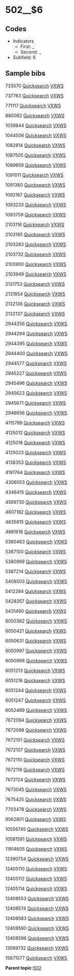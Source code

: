 # 502\_\_$6

## Codes

-   Indicators
    -   First: \_
    -   Second: \_
-   Subfield: 6

## Sample bibs

733570 [Quicksearch](https://search.library.yale.edu/catalog/733570) [VXWS](http://prodorbis.library.yale.edu:7014/vxws/GetHoldingsService?bibId=733570)

737763 [Quicksearch](https://search.library.yale.edu/catalog/737763) [VXWS](http://prodorbis.library.yale.edu:7014/vxws/GetHoldingsService?bibId=737763)

771117 [Quicksearch](https://search.library.yale.edu/catalog/771117) [VXWS](http://prodorbis.library.yale.edu:7014/vxws/GetHoldingsService?bibId=771117)

880082 [Quicksearch](https://search.library.yale.edu/catalog/880082) [VXWS](http://prodorbis.library.yale.edu:7014/vxws/GetHoldingsService?bibId=880082)

1039844 [Quicksearch](https://search.library.yale.edu/catalog/1039844) [VXWS](http://prodorbis.library.yale.edu:7014/vxws/GetHoldingsService?bibId=1039844)

1044506 [Quicksearch](https://search.library.yale.edu/catalog/1044506) [VXWS](http://prodorbis.library.yale.edu:7014/vxws/GetHoldingsService?bibId=1044506)

1082814 [Quicksearch](https://search.library.yale.edu/catalog/1082814) [VXWS](http://prodorbis.library.yale.edu:7014/vxws/GetHoldingsService?bibId=1082814)

1087505 [Quicksearch](https://search.library.yale.edu/catalog/1087505) [VXWS](http://prodorbis.library.yale.edu:7014/vxws/GetHoldingsService?bibId=1087505)

1089859 [Quicksearch](https://search.library.yale.edu/catalog/1089859) [VXWS](http://prodorbis.library.yale.edu:7014/vxws/GetHoldingsService?bibId=1089859)

1091011 [Quicksearch](https://search.library.yale.edu/catalog/1091011) [VXWS](http://prodorbis.library.yale.edu:7014/vxws/GetHoldingsService?bibId=1091011)

1091360 [Quicksearch](https://search.library.yale.edu/catalog/1091360) [VXWS](http://prodorbis.library.yale.edu:7014/vxws/GetHoldingsService?bibId=1091360)

1092167 [Quicksearch](https://search.library.yale.edu/catalog/1092167) [VXWS](http://prodorbis.library.yale.edu:7014/vxws/GetHoldingsService?bibId=1092167)

1093233 [Quicksearch](https://search.library.yale.edu/catalog/1093233) [VXWS](http://prodorbis.library.yale.edu:7014/vxws/GetHoldingsService?bibId=1093233)

1093759 [Quicksearch](https://search.library.yale.edu/catalog/1093759) [VXWS](http://prodorbis.library.yale.edu:7014/vxws/GetHoldingsService?bibId=1093759)

2103116 [Quicksearch](https://search.library.yale.edu/catalog/2103116) [VXWS](http://prodorbis.library.yale.edu:7014/vxws/GetHoldingsService?bibId=2103116)

2103185 [Quicksearch](https://search.library.yale.edu/catalog/2103185) [VXWS](http://prodorbis.library.yale.edu:7014/vxws/GetHoldingsService?bibId=2103185)

2103283 [Quicksearch](https://search.library.yale.edu/catalog/2103283) [VXWS](http://prodorbis.library.yale.edu:7014/vxws/GetHoldingsService?bibId=2103283)

2103732 [Quicksearch](https://search.library.yale.edu/catalog/2103732) [VXWS](http://prodorbis.library.yale.edu:7014/vxws/GetHoldingsService?bibId=2103732)

2103900 [Quicksearch](https://search.library.yale.edu/catalog/2103900) [VXWS](http://prodorbis.library.yale.edu:7014/vxws/GetHoldingsService?bibId=2103900)

2103949 [Quicksearch](https://search.library.yale.edu/catalog/2103949) [VXWS](http://prodorbis.library.yale.edu:7014/vxws/GetHoldingsService?bibId=2103949)

2131753 [Quicksearch](https://search.library.yale.edu/catalog/2131753) [VXWS](http://prodorbis.library.yale.edu:7014/vxws/GetHoldingsService?bibId=2131753)

2131854 [Quicksearch](https://search.library.yale.edu/catalog/2131854) [VXWS](http://prodorbis.library.yale.edu:7014/vxws/GetHoldingsService?bibId=2131854)

2132136 [Quicksearch](https://search.library.yale.edu/catalog/2132136) [VXWS](http://prodorbis.library.yale.edu:7014/vxws/GetHoldingsService?bibId=2132136)

2132137 [Quicksearch](https://search.library.yale.edu/catalog/2132137) [VXWS](http://prodorbis.library.yale.edu:7014/vxws/GetHoldingsService?bibId=2132137)

2944256 [Quicksearch](https://search.library.yale.edu/catalog/2944256) [VXWS](http://prodorbis.library.yale.edu:7014/vxws/GetHoldingsService?bibId=2944256)

2944294 [Quicksearch](https://search.library.yale.edu/catalog/2944294) [VXWS](http://prodorbis.library.yale.edu:7014/vxws/GetHoldingsService?bibId=2944294)

2944395 [Quicksearch](https://search.library.yale.edu/catalog/2944395) [VXWS](http://prodorbis.library.yale.edu:7014/vxws/GetHoldingsService?bibId=2944395)

2944400 [Quicksearch](https://search.library.yale.edu/catalog/2944400) [VXWS](http://prodorbis.library.yale.edu:7014/vxws/GetHoldingsService?bibId=2944400)

2944577 [Quicksearch](https://search.library.yale.edu/catalog/2944577) [VXWS](http://prodorbis.library.yale.edu:7014/vxws/GetHoldingsService?bibId=2944577)

2945227 [Quicksearch](https://search.library.yale.edu/catalog/2945227) [VXWS](http://prodorbis.library.yale.edu:7014/vxws/GetHoldingsService?bibId=2945227)

2945496 [Quicksearch](https://search.library.yale.edu/catalog/2945496) [VXWS](http://prodorbis.library.yale.edu:7014/vxws/GetHoldingsService?bibId=2945496)

2945623 [Quicksearch](https://search.library.yale.edu/catalog/2945623) [VXWS](http://prodorbis.library.yale.edu:7014/vxws/GetHoldingsService?bibId=2945623)

2945671 [Quicksearch](https://search.library.yale.edu/catalog/2945671) [VXWS](http://prodorbis.library.yale.edu:7014/vxws/GetHoldingsService?bibId=2945671)

2946656 [Quicksearch](https://search.library.yale.edu/catalog/2946656) [VXWS](http://prodorbis.library.yale.edu:7014/vxws/GetHoldingsService?bibId=2946656)

4115789 [Quicksearch](https://search.library.yale.edu/catalog/4115789) [VXWS](http://prodorbis.library.yale.edu:7014/vxws/GetHoldingsService?bibId=4115789)

4125012 [Quicksearch](https://search.library.yale.edu/catalog/4125012) [VXWS](http://prodorbis.library.yale.edu:7014/vxws/GetHoldingsService?bibId=4125012)

4125018 [Quicksearch](https://search.library.yale.edu/catalog/4125018) [VXWS](http://prodorbis.library.yale.edu:7014/vxws/GetHoldingsService?bibId=4125018)

4125023 [Quicksearch](https://search.library.yale.edu/catalog/4125023) [VXWS](http://prodorbis.library.yale.edu:7014/vxws/GetHoldingsService?bibId=4125023)

4138353 [Quicksearch](https://search.library.yale.edu/catalog/4138353) [VXWS](http://prodorbis.library.yale.edu:7014/vxws/GetHoldingsService?bibId=4138353)

4191764 [Quicksearch](https://search.library.yale.edu/catalog/4191764) [VXWS](http://prodorbis.library.yale.edu:7014/vxws/GetHoldingsService?bibId=4191764)

4306053 [Quicksearch](https://search.library.yale.edu/catalog/4306053) [VXWS](http://prodorbis.library.yale.edu:7014/vxws/GetHoldingsService?bibId=4306053)

4346415 [Quicksearch](https://search.library.yale.edu/catalog/4346415) [VXWS](http://prodorbis.library.yale.edu:7014/vxws/GetHoldingsService?bibId=4346415)

4569730 [Quicksearch](https://search.library.yale.edu/catalog/4569730) [VXWS](http://prodorbis.library.yale.edu:7014/vxws/GetHoldingsService?bibId=4569730)

4607182 [Quicksearch](https://search.library.yale.edu/catalog/4607182) [VXWS](http://prodorbis.library.yale.edu:7014/vxws/GetHoldingsService?bibId=4607182)

4835815 [Quicksearch](https://search.library.yale.edu/catalog/4835815) [VXWS](http://prodorbis.library.yale.edu:7014/vxws/GetHoldingsService?bibId=4835815)

4881618 [Quicksearch](https://search.library.yale.edu/catalog/4881618) [VXWS](http://prodorbis.library.yale.edu:7014/vxws/GetHoldingsService?bibId=4881618)

5360463 [Quicksearch](https://search.library.yale.edu/catalog/5360463) [VXWS](http://prodorbis.library.yale.edu:7014/vxws/GetHoldingsService?bibId=5360463)

5367100 [Quicksearch](https://search.library.yale.edu/catalog/5367100) [VXWS](http://prodorbis.library.yale.edu:7014/vxws/GetHoldingsService?bibId=5367100)

5380969 [Quicksearch](https://search.library.yale.edu/catalog/5380969) [VXWS](http://prodorbis.library.yale.edu:7014/vxws/GetHoldingsService?bibId=5380969)

5387214 [Quicksearch](https://search.library.yale.edu/catalog/5387214) [VXWS](http://prodorbis.library.yale.edu:7014/vxws/GetHoldingsService?bibId=5387214)

5408503 [Quicksearch](https://search.library.yale.edu/catalog/5408503) [VXWS](http://prodorbis.library.yale.edu:7014/vxws/GetHoldingsService?bibId=5408503)

5412284 [Quicksearch](https://search.library.yale.edu/catalog/5412284) [VXWS](http://prodorbis.library.yale.edu:7014/vxws/GetHoldingsService?bibId=5412284)

5428357 [Quicksearch](https://search.library.yale.edu/catalog/5428357) [VXWS](http://prodorbis.library.yale.edu:7014/vxws/GetHoldingsService?bibId=5428357)

5431490 [Quicksearch](https://search.library.yale.edu/catalog/5431490) [VXWS](http://prodorbis.library.yale.edu:7014/vxws/GetHoldingsService?bibId=5431490)

6050362 [Quicksearch](https://search.library.yale.edu/catalog/6050362) [VXWS](http://prodorbis.library.yale.edu:7014/vxws/GetHoldingsService?bibId=6050362)

6050421 [Quicksearch](https://search.library.yale.edu/catalog/6050421) [VXWS](http://prodorbis.library.yale.edu:7014/vxws/GetHoldingsService?bibId=6050421)

6050631 [Quicksearch](https://search.library.yale.edu/catalog/6050631) [VXWS](http://prodorbis.library.yale.edu:7014/vxws/GetHoldingsService?bibId=6050631)

6050997 [Quicksearch](https://search.library.yale.edu/catalog/6050997) [VXWS](http://prodorbis.library.yale.edu:7014/vxws/GetHoldingsService?bibId=6050997)

6050998 [Quicksearch](https://search.library.yale.edu/catalog/6050998) [VXWS](http://prodorbis.library.yale.edu:7014/vxws/GetHoldingsService?bibId=6050998)

6051213 [Quicksearch](https://search.library.yale.edu/catalog/6051213) [VXWS](http://prodorbis.library.yale.edu:7014/vxws/GetHoldingsService?bibId=6051213)

6051216 [Quicksearch](https://search.library.yale.edu/catalog/6051216) [VXWS](http://prodorbis.library.yale.edu:7014/vxws/GetHoldingsService?bibId=6051216)

6051244 [Quicksearch](https://search.library.yale.edu/catalog/6051244) [VXWS](http://prodorbis.library.yale.edu:7014/vxws/GetHoldingsService?bibId=6051244)

6051247 [Quicksearch](https://search.library.yale.edu/catalog/6051247) [VXWS](http://prodorbis.library.yale.edu:7014/vxws/GetHoldingsService?bibId=6051247)

6052469 [Quicksearch](https://search.library.yale.edu/catalog/6052469) [VXWS](http://prodorbis.library.yale.edu:7014/vxws/GetHoldingsService?bibId=6052469)

7672094 [Quicksearch](https://search.library.yale.edu/catalog/7672094) [VXWS](http://prodorbis.library.yale.edu:7014/vxws/GetHoldingsService?bibId=7672094)

7672098 [Quicksearch](https://search.library.yale.edu/catalog/7672098) [VXWS](http://prodorbis.library.yale.edu:7014/vxws/GetHoldingsService?bibId=7672098)

7672101 [Quicksearch](https://search.library.yale.edu/catalog/7672101) [VXWS](http://prodorbis.library.yale.edu:7014/vxws/GetHoldingsService?bibId=7672101)

7672107 [Quicksearch](https://search.library.yale.edu/catalog/7672107) [VXWS](http://prodorbis.library.yale.edu:7014/vxws/GetHoldingsService?bibId=7672107)

7672110 [Quicksearch](https://search.library.yale.edu/catalog/7672110) [VXWS](http://prodorbis.library.yale.edu:7014/vxws/GetHoldingsService?bibId=7672110)

7672118 [Quicksearch](https://search.library.yale.edu/catalog/7672118) [VXWS](http://prodorbis.library.yale.edu:7014/vxws/GetHoldingsService?bibId=7672118)

7672124 [Quicksearch](https://search.library.yale.edu/catalog/7672124) [VXWS](http://prodorbis.library.yale.edu:7014/vxws/GetHoldingsService?bibId=7672124)

7673045 [Quicksearch](https://search.library.yale.edu/catalog/7673045) [VXWS](http://prodorbis.library.yale.edu:7014/vxws/GetHoldingsService?bibId=7673045)

7675425 [Quicksearch](https://search.library.yale.edu/catalog/7675425) [VXWS](http://prodorbis.library.yale.edu:7014/vxws/GetHoldingsService?bibId=7675425)

7703478 [Quicksearch](https://search.library.yale.edu/catalog/7703478) [VXWS](http://prodorbis.library.yale.edu:7014/vxws/GetHoldingsService?bibId=7703478)

9562801 [Quicksearch](https://search.library.yale.edu/catalog/9562801) [VXWS](http://prodorbis.library.yale.edu:7014/vxws/GetHoldingsService?bibId=9562801)

10556745 [Quicksearch](https://search.library.yale.edu/catalog/10556745) [VXWS](http://prodorbis.library.yale.edu:7014/vxws/GetHoldingsService?bibId=10556745)

10581591 [Quicksearch](https://search.library.yale.edu/catalog/10581591) [VXWS](http://prodorbis.library.yale.edu:7014/vxws/GetHoldingsService?bibId=10581591)

11914605 [Quicksearch](https://search.library.yale.edu/catalog/11914605) [VXWS](http://prodorbis.library.yale.edu:7014/vxws/GetHoldingsService?bibId=11914605)

12390754 [Quicksearch](https://search.library.yale.edu/catalog/12390754) [VXWS](http://prodorbis.library.yale.edu:7014/vxws/GetHoldingsService?bibId=12390754)

12405110 [Quicksearch](https://search.library.yale.edu/catalog/12405110) [VXWS](http://prodorbis.library.yale.edu:7014/vxws/GetHoldingsService?bibId=12405110)

12405112 [Quicksearch](https://search.library.yale.edu/catalog/12405112) [VXWS](http://prodorbis.library.yale.edu:7014/vxws/GetHoldingsService?bibId=12405112)

12405114 [Quicksearch](https://search.library.yale.edu/catalog/12405114) [VXWS](http://prodorbis.library.yale.edu:7014/vxws/GetHoldingsService?bibId=12405114)

12408553 [Quicksearch](https://search.library.yale.edu/catalog/12408553) [VXWS](http://prodorbis.library.yale.edu:7014/vxws/GetHoldingsService?bibId=12408553)

12408574 [Quicksearch](https://search.library.yale.edu/catalog/12408574) [VXWS](http://prodorbis.library.yale.edu:7014/vxws/GetHoldingsService?bibId=12408574)

12408583 [Quicksearch](https://search.library.yale.edu/catalog/12408583) [VXWS](http://prodorbis.library.yale.edu:7014/vxws/GetHoldingsService?bibId=12408583)

12408590 [Quicksearch](https://search.library.yale.edu/catalog/12408590) [VXWS](http://prodorbis.library.yale.edu:7014/vxws/GetHoldingsService?bibId=12408590)

12408596 [Quicksearch](https://search.library.yale.edu/catalog/12408596) [VXWS](http://prodorbis.library.yale.edu:7014/vxws/GetHoldingsService?bibId=12408596)

13569732 [Quicksearch](https://search.library.yale.edu/catalog/13569732) [VXWS](http://prodorbis.library.yale.edu:7014/vxws/GetHoldingsService?bibId=13569732)

15671577 [Quicksearch](https://search.library.yale.edu/catalog/15671577) [VXWS](http://prodorbis.library.yale.edu:7014/vxws/GetHoldingsService?bibId=15671577)

**Parent topic:**[502](../../tags/502/502.md)

